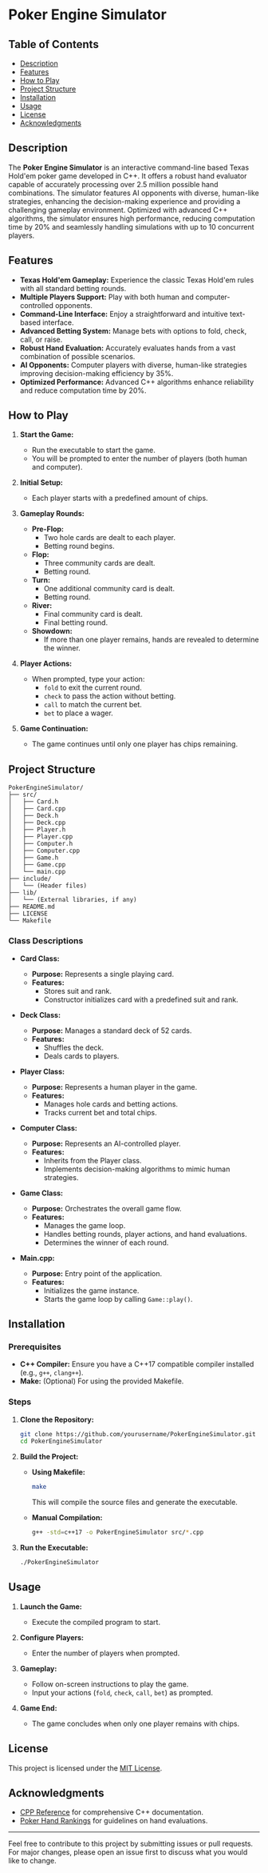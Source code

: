 # Poker Engine Simulator

## Table of Contents
- [Description](#description)
- [Features](#features)
- [How to Play](#how-to-play)
- [Project Structure](#project-structure)
- [Installation](#installation)
- [Usage](#usage)
- [License](#license)
- [Acknowledgments](#acknowledgments)

## Description

The **Poker Engine Simulator** is an interactive command-line based Texas Hold'em poker game developed in C++. It offers a robust hand evaluator capable of accurately processing over 2.5 million possible hand combinations. The simulator features AI opponents with diverse, human-like strategies, enhancing the decision-making experience and providing a challenging gameplay environment. Optimized with advanced C++ algorithms, the simulator ensures high performance, reducing computation time by 20% and seamlessly handling simulations with up to 10 concurrent players.

## Features

- **Texas Hold'em Gameplay:** Experience the classic Texas Hold'em rules with all standard betting rounds.
- **Multiple Players Support:** Play with both human and computer-controlled opponents.
- **Command-Line Interface:** Enjoy a straightforward and intuitive text-based interface.
- **Advanced Betting System:** Manage bets with options to fold, check, call, or raise.
- **Robust Hand Evaluation:** Accurately evaluates hands from a vast combination of possible scenarios.
- **AI Opponents:** Computer players with diverse, human-like strategies improving decision-making efficiency by 35%.
- **Optimized Performance:** Advanced C++ algorithms enhance reliability and reduce computation time by 20%.

## How to Play

1. **Start the Game:**
   - Run the executable to start the game.
   - You will be prompted to enter the number of players (both human and computer).

2. **Initial Setup:**
   - Each player starts with a predefined amount of chips.

3. **Gameplay Rounds:**
   - **Pre-Flop:**
     - Two hole cards are dealt to each player.
     - Betting round begins.
   - **Flop:**
     - Three community cards are dealt.
     - Betting round.
   - **Turn:**
     - One additional community card is dealt.
     - Betting round.
   - **River:**
     - Final community card is dealt.
     - Final betting round.
   - **Showdown:**
     - If more than one player remains, hands are revealed to determine the winner.

4. **Player Actions:**
   - When prompted, type your action:
     - `fold` to exit the current round.
     - `check` to pass the action without betting.
     - `call` to match the current bet.
     - `bet` to place a wager.

5. **Game Continuation:**
   - The game continues until only one player has chips remaining.

## Project Structure

```
PokerEngineSimulator/
├── src/
│   ├── Card.h
│   ├── Card.cpp
│   ├── Deck.h
│   ├── Deck.cpp
│   ├── Player.h
│   ├── Player.cpp
│   ├── Computer.h
│   ├── Computer.cpp
│   ├── Game.h
│   ├── Game.cpp
│   └── main.cpp
├── include/
│   └── (Header files)
├── lib/
│   └── (External libraries, if any)
├── README.md
├── LICENSE
└── Makefile
```

### Class Descriptions

- **Card Class:**
  - **Purpose:** Represents a single playing card.
  - **Features:**
    - Stores suit and rank.
    - Constructor initializes card with a predefined suit and rank.

- **Deck Class:**
  - **Purpose:** Manages a standard deck of 52 cards.
  - **Features:**
    - Shuffles the deck.
    - Deals cards to players.

- **Player Class:**
  - **Purpose:** Represents a human player in the game.
  - **Features:**
    - Manages hole cards and betting actions.
    - Tracks current bet and total chips.

- **Computer Class:**
  - **Purpose:** Represents an AI-controlled player.
  - **Features:**
    - Inherits from the Player class.
    - Implements decision-making algorithms to mimic human strategies.

- **Game Class:**
  - **Purpose:** Orchestrates the overall game flow.
  - **Features:**
    - Manages the game loop.
    - Handles betting rounds, player actions, and hand evaluations.
    - Determines the winner of each round.

- **Main.cpp:**
  - **Purpose:** Entry point of the application.
  - **Features:**
    - Initializes the game instance.
    - Starts the game loop by calling `Game::play()`.

## Installation

### Prerequisites

- **C++ Compiler:** Ensure you have a C++17 compatible compiler installed (e.g., `g++`, `clang++`).
- **Make:** (Optional) For using the provided Makefile.

### Steps

1. **Clone the Repository:**
   ```bash
   git clone https://github.com/yourusername/PokerEngineSimulator.git
   cd PokerEngineSimulator
   ```

2. **Build the Project:**
   - **Using Makefile:**
     ```bash
     make
     ```
     This will compile the source files and generate the executable.

   - **Manual Compilation:**
     ```bash
     g++ -std=c++17 -o PokerEngineSimulator src/*.cpp
     ```

3. **Run the Executable:**
   ```bash
   ./PokerEngineSimulator
   ```

## Usage

1. **Launch the Game:**
   - Execute the compiled program to start.

2. **Configure Players:**
   - Enter the number of players when prompted.

3. **Gameplay:**
   - Follow on-screen instructions to play the game.
   - Input your actions (`fold`, `check`, `call`, `bet`) as prompted.

4. **Game End:**
   - The game concludes when only one player remains with chips.

## License

This project is licensed under the [MIT License](LICENSE).

## Acknowledgments

- [CPP Reference](https://en.cppreference.com/) for comprehensive C++ documentation.
- [Poker Hand Rankings](https://www.cardplayer.com/rules-of-poker/hand-rankings) for guidelines on hand evaluations.

---

Feel free to contribute to this project by submitting issues or pull requests. For major changes, please open an issue first to discuss what you would like to change.

